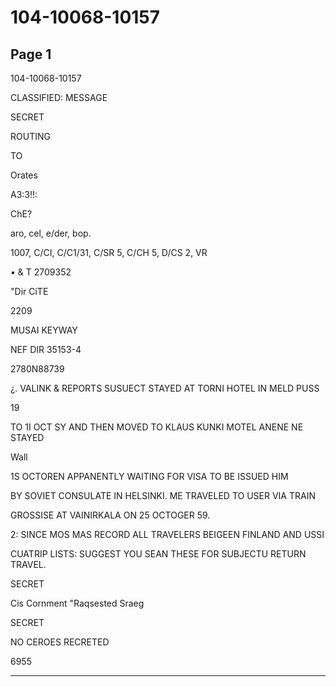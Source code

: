 # 104-10068-10157

## Page 1

104-10068-10157

CLASSIFIED: MESSAGE

SECRET

ROUTING

TO

Orates

A3:3!!:

ChE?

aro, cel, e/der, bop.

1007, C/CI, C/C1/31, C/SR 5, C/CH 5, D/CS 2, VR

• & T 2709352

"Dir CiTE

2209

MUSAI KEYWAY

NEF DIR 35153-4

2780N88739

¿. VALINK & REPORTS SUSUECT STAYED AT TORNI HOTEL IN MELD PUSS

19

TO 1I OCT SY AND THEN MOVED TO KLAUS KUNKI MOTEL ANENE NE STAYED

Wall

1S OCTOREN APPANENTLY WAITING FOR VISA TO BE ISSUED HIM

BY SOVIET CONSULATE IN HELSINKI. ME TRAVELED TO USER VIA TRAIN

GROSSISE AT VAINIRKALA ON 25 OCTOGER 59.

2: SINCE MOS MAS RECORD ALL TRAVELERS BEIGEEN FINLAND AND USSI

CUATRIP LISTS: SUGGEST YOU SEAN THESE FOR SUBJECTU RETURN TRAVEL.

SECRET

Cis Cornment "Raqsested Sraeg

SECRET

NO CEROES RECRETED

6955

---


